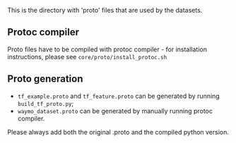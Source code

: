 This is the directory with 'proto' files that are used by the datasets.

## Protoc compiler
Proto files have to be compiled with protoc compiler -
for installation instructions, please see `core/proto/install_protoc.sh`

## Proto generation
- `tf_example.proto` and `tf_feature.proto` can be generated by running `build_tf_proto.py`;
- `waymo_dataset.proto` can be generated by manually running protoc compiler.

Please always add both the original .proto and the compiled python version.

